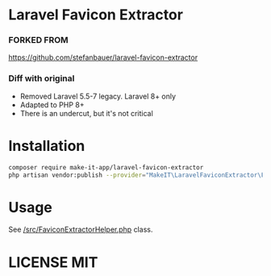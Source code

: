 # Laravel Favicon Extractor

### FORKED FROM
https://github.com/stefanbauer/laravel-favicon-extractor

### Diff with original

- Removed Laravel 5.5-7 legacy. Laravel 8+ only
- Adapted to PHP 8+
- There is an undercut, but it's not critical

# Installation

```bash
composer require make-it-app/laravel-favicon-extractor
php artisan vendor:publish --provider="MakeIT\LaravelFaviconExtractor\FaviconExtractorServiceProvider" --tag="config"
```

# Usage

See [/src/FaviconExtractorHelper.php](https://github.com/make-it-app/laravel-favicon-extractor/blob/92ab06fd2aecd675ce421c74427e5bd0207c6cc7/src/FaviconExtractorHelper.php) class.

# LICENSE MIT
